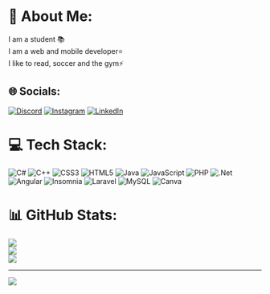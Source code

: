 # 💫 About Me:
I am a student 📚<br>I am a web and mobile developer⭐️<br>I like to read, soccer and the gym⚡️


## 🌐 Socials:
[![Discord](https://img.shields.io/badge/Discord-%237289DA.svg?logo=discord&logoColor=white)](https://discord.gg/OliverLoor#9650) [![Instagram](https://img.shields.io/badge/Instagram-%23E4405F.svg?logo=Instagram&logoColor=white)](https://instagram.com/oliver_jla) [![LinkedIn](https://img.shields.io/badge/LinkedIn-%230077B5.svg?logo=linkedin&logoColor=white)](https://linkedin.com/in/linkedin.com/in/oliver-loor-1582b4274) 

# 💻 Tech Stack:
![C#](https://img.shields.io/badge/c%23-%23239120.svg?style=for-the-badge&logo=c-sharp&logoColor=white) 
![C++](https://img.shields.io/badge/c++-%2300599C.svg?style=for-the-badge&logo=c%2B%2B&logoColor=white) ![CSS3](https://img.shields.io/badge/css3-%231572B6.svg?style=for-the-badge&logo=css3&logoColor=white) ![HTML5](https://img.shields.io/badge/html5-%23E34F26.svg?style=for-the-badge&logo=html5&logoColor=white) ![Java](https://img.shields.io/badge/java-%23ED8B00.svg?style=for-the-badge&logo=java&logoColor=white) ![JavaScript](https://img.shields.io/badge/javascript-%23323330.svg?style=for-the-badge&logo=javascript&logoColor=%23F7DF1E) ![PHP](https://img.shields.io/badge/php-%23777BB4.svg?style=for-the-badge&logo=php&logoColor=white) ![.Net](https://img.shields.io/badge/.NET-5C2D91?style=for-the-badge&logo=.net&logoColor=white) ![Angular](https://img.shields.io/badge/angular-%23DD0031.svg?style=for-the-badge&logo=angular&logoColor=white) ![Insomnia](https://img.shields.io/badge/Insomnia-black?style=for-the-badge&logo=insomnia&logoColor=5849BE) ![Laravel](https://img.shields.io/badge/laravel-%23FF2D20.svg?style=for-the-badge&logo=laravel&logoColor=white) ![MySQL](https://img.shields.io/badge/mysql-%2300f.svg?style=for-the-badge&logo=mysql&logoColor=white) ![Canva](https://img.shields.io/badge/Canva-%2300C4CC.svg?style=for-the-badge&logo=Canva&logoColor=white)
# 📊 GitHub Stats:
![](https://github-readme-stats.vercel.app/api?username=Oliver-08-ojla&theme=dark&hide_border=false&include_all_commits=false&count_private=false)<br/>
![](https://github-readme-streak-stats.herokuapp.com/?user=Oliver-08-ojla&theme=dark&hide_border=false)<br/>
![](https://github-readme-stats.vercel.app/api/top-langs/?username=Oliver-08-ojla&theme=dark&hide_border=false&include_all_commits=false&count_private=false&layout=compact)

---
[![](https://visitcount.itsvg.in/api?id=Oliver-08-ojla&icon=0&color=0)](https://visitcount.itsvg.in)

<!-- Proudly created with GPRM ( https://gprm.itsvg.in ) -->
